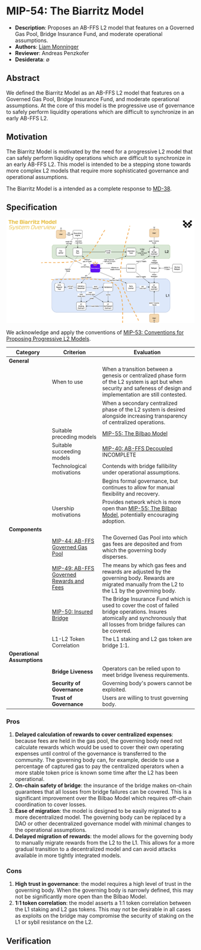 # MIP-54: The Biarritz Model
- **Description**: Proposes an AB-FFS L2 model that features on a Governed Gas Pool, Bridge Insurance Fund, and moderate operational assumptions.
- **Authors**: [Liam Monninger](mailto:liam@movementlabs.xyz)
- **Reviewer**: Andreas Penzkofer
- **Desiderata**: $\emptyset$

## Abstract

We defined the Biarritz Model as an AB-FFS L2 model that features on a Governed Gas Pool, Bridge Insurance Fund, and moderate operational assumptions. At the core of this model is the progressive use of governance to safely perform liquidity operations which are difficult to synchronize in an early AB-FFS L2. 

## Motivation

The Biarritz Model is motivated by the need for a progressive L2 model that can safely perform liquidity operations which are difficult to synchronize in an early AB-FFS L2. This model is intended to be a stepping stone towards more complex L2 models that require more sophisticated governance and operational assumptions.

The Biarritz Model is a intended as a complete response to [MD-38](https://github.com/movementlabsxyz/MIP/pulls).

## Specification
![The Biarritz Model](the-biarritz-model.png)

We acknowledge and apply the conventions of [MIP-53: Conventions for Proposing Progressive L2 Models](https://github.com/movementlabsxyz/MIP/pull/53).

| Category | Criterion | Evaluation |
|-----------|-----------|------------|
| **General** | | |
|| When to use | When a transition between a genesis or centralized phase form of the L2 system is apt but when security and safeness of design and implementation are still contested.|
|||When a secondary centralized phase of the L2 system is desired alongside increasing transparency of centralized operations.|
|| Suitable preceding models | [MIP-55: The Bilbao Model](https://github.com/movementlabsxyz/MIP/pull/53) |
|| Suitable succeeding models | [MIP-40: AB-FFS Decoupled](https://github.com/movementlabsxyz/MIP/pull/40) INCOMPLETE |
|| Technological motivations | Contends with bridge fallibility under operational assumptions.|
||| Begins formal governance, but continues to allow for manual flexibility and recovery. |
|| Usership motivations | Provides network which is more open than [MIP-55: The Bilbao Model](https://github.com/movementlabsxyz/MIP/pull/53), potentially encouraging adoption. |
| **Components** | | |
|| [MIP-44: AB-FFS Governed Gas Pool](https://github.com/movementlabsxyz/MIP/pulls) | The Governed Gas Pool into which gas fees are deposited and from which the governing body disperses.  |
|| [MIP-49: AB-FFS Governed Rewards and Fees](https://github.com/movementlabsxyz/MIP/pull/49) | The means by which gas fees and rewards are adjusted by the governing body. Rewards are migrated manually from the L2 to the L1 by the governing body. |
|| [MIP-50: Insured Bridge](https://github.com/movementlabsxyz/MIP/pull/50) | The Bridge Insurance Fund which is used to cover the cost of failed bridge operations. Insures atomically and synchronously that all losses from bridge failures can be covered. |
|| L1-L2 Token Correlation | The L1 staking and L2 gas token are bridge 1:1. |
| **Operational Assumptions** | | |
|| **Bridge Liveness** | Operators can be relied upon to meet bridge liveness requirements.  |
|| **Security of Governance** | Governing body's powers cannot be exploited.  |
|| **Trust of Governance** | Users are willing to trust governing body.   |

### Pros
1. **Delayed calculation of rewards to cover centralized expenses**: because fees are held in the gas pool, the governing body need not calculate rewards which would be used to cover their own operating expenses until control of the governance is transferred to the community. The governing body can, for example, decide to use a percentage of captured gas to pay the centralized operators when a more stable token price is known some time after the L2 has been operational.
2. **On-chain safety of bridge**: the insurance of the bridge makes on-chain guarantees that all losses from bridge failures can be covered. This is a significant improvement over the Bilbao Model which requires off-chain coordination to cover losses.
3. **Ease of migration**: the model is designed to be easily migrated to a more decentralized model. The governing body can be replaced by a DAO or other decentralized governance model with minimal changes to the operational assumptions.
4. **Delayed migration of rewards**: the model allows for the governing body to manually migrate rewards from the L2 to the L1. This allows for a more gradual transition to a decentralized model and can avoid attacks available in more tightly integrated models.

### Cons
1. **High trust in governance**: the model requires a high level of trust in the governing body. When the governing body is narrowly defined, this may not be significantly more open than the Bilbao Model.
2. **1:1 token correlation**: the model asserts a 1:1 token correlation between the L1 staking and L2 gas tokens. This may not be desirable in all cases as exploits on the bridge may compromise the security of staking on the L1 or sybil resistance on the L2.

## Verification
